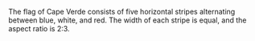 The flag of Cape Verde consists of five horizontal stripes alternating between blue, white, and red. The width of each stripe is equal, and the aspect ratio is 2:3.
